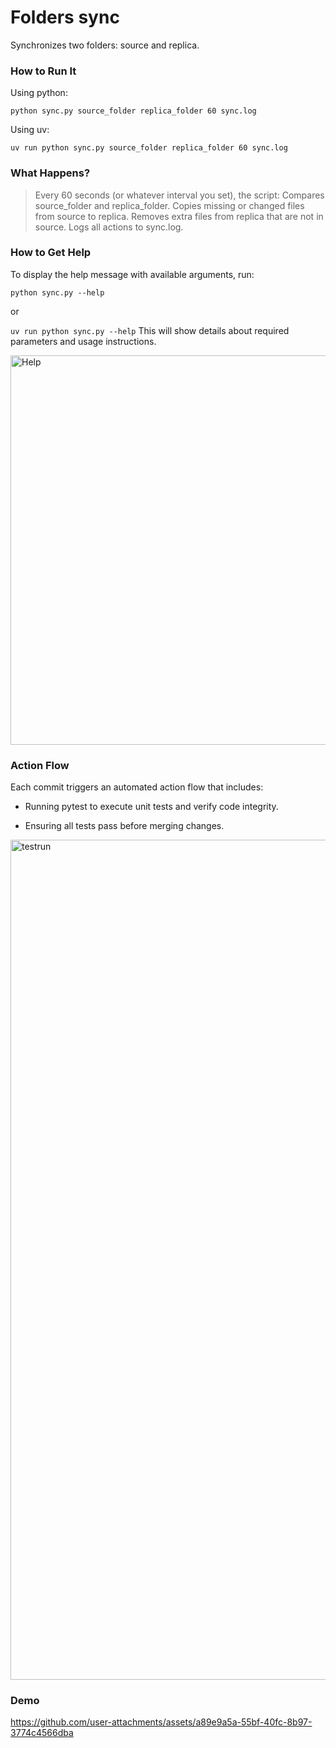 # Folders sync
Synchronizes two folders: source and replica.



### How to Run It 

Using python:

``python sync.py source_folder replica_folder 60 sync.log``

Using uv:

``uv run python sync.py source_folder replica_folder 60 sync.log``

### What Happens?

>Every 60 seconds (or whatever interval you set), the script:
Compares source_folder and replica_folder.
Copies missing or changed files from source to replica.
Removes extra files from replica that are not in source.
Logs all actions to sync.log.

### How to Get Help

To display the help message with available arguments, run:

``python sync.py --help``

or

``uv run python sync.py --help``
This will show details about required parameters and usage instructions.

<img width="623" alt="Help" src="https://github.com/user-attachments/assets/02bbf3aa-68c6-462f-8f2e-ead609d8c381" />


### Action Flow

Each commit triggers an automated action flow that includes:

- Running pytest to execute unit tests and verify code integrity.

- Ensuring all tests pass before merging changes.
  
<img width="1344" alt="testrun" src="https://github.com/user-attachments/assets/32e1cc1a-37ad-4a2f-bc28-922b08ab8216" />


### Demo

https://github.com/user-attachments/assets/a89e9a5a-55bf-40fc-8b97-3774c4566dba



